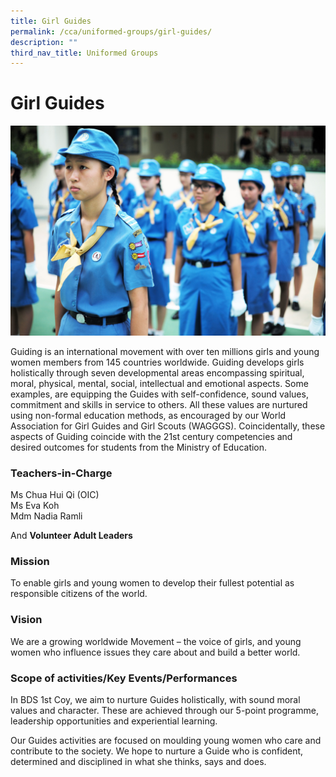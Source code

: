 ```yaml
---
title: Girl Guides
permalink: /cca/uniformed-groups/girl-guides/
description: ""
third_nav_title: Uniformed Groups
---
```

Girl Guides
===========

![Girl Guides](/images/Girl-Guides.jpg)

Guiding is an international movement with over ten millions girls and young women members from 145 countries worldwide. Guiding develops girls holistically through seven developmental areas encompassing spiritual, moral, physical, mental, social, intellectual and emotional aspects. Some examples, are equipping the Guides with self-confidence, sound values, commitment and skills in service to others. All these values are nurtured using non-formal education methods, as encouraged by our World Association for Girl Guides and Girl Scouts (WAGGGS). Coincidentally, these aspects of Guiding coincide with the 21st century competencies and desired outcomes for students from the Ministry of Education.

### Teachers-in-Charge

Ms Chua Hui Qi (OIC) <br>
Ms Eva Koh <br>
Mdm Nadia Ramli  <br>

And&nbsp;<b>Volunteer Adult Leaders</b>

### Mission  


To enable girls and young women to develop their fullest potential as responsible citizens of the world.

  

### Vision


We are a growing worldwide Movement – the voice of girls, and young women who influence issues they care about and build a better world.

  

### Scope of activities/Key Events/Performances


In BDS 1st Coy, we aim to nurture Guides holistically, with sound moral values and character. These are achieved through our 5-point programme, leadership opportunities and experiential learning.

  

Our Guides activities are focused on moulding young women who care and contribute to the society. We hope to nurture a Guide who is confident, determined and disciplined in what she thinks, says and does.
